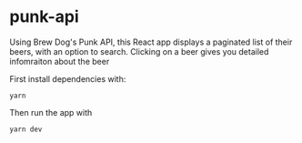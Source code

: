 # punk-api

Using Brew Dog's Punk API, this React app displays a paginated list of their beers, with an option to search. Clicking on a beer gives you detailed infomraiton about the beer

First install dependencies with:
```
yarn
```


Then run the app with
```
yarn dev
```
